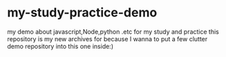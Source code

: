 # my-study-practice-demo
my demo about javascript,Node,python .etc for my study and practice
this repository is my new archives for because I wanna to put a few clutter demo repository into this one inside:)
